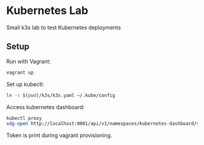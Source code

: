 # Kubernetes Lab

Small k3s lab to test Kubernetes deployments

## Setup

Run with Vagrant:

```bash
vagrant up
```

Set up kubectl:

```bash
ln -s $(pwd)/k3s/k3s.yaml ~/.kube/config
```

Access kubernetes dashboard:

```bash
kubectl proxy
xdg-open http://localhost:8001/api/v1/namespaces/kubernetes-dashboard/services/https:kubernetes-dashboard:/proxy/
```

Token is print during vagrant provisioning.